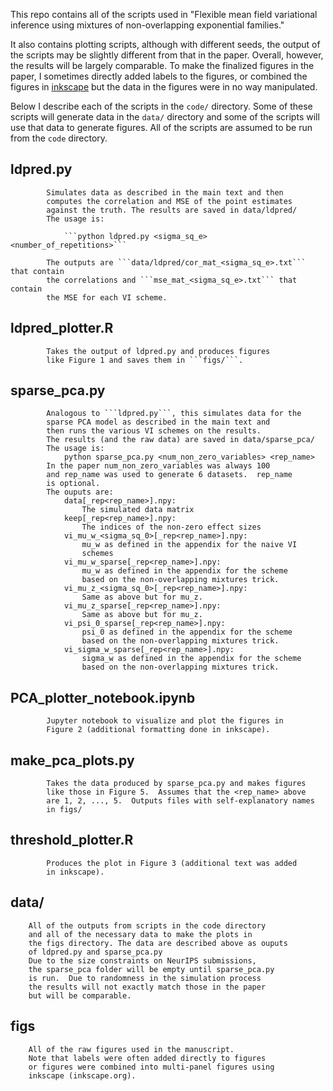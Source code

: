 This repo contains all of the scripts used in
"Flexible mean field variational inference
using mixtures of non-overlapping exponential families."

It also contains plotting scripts, although with different
seeds, the output of the scripts may be slightly different
from that in the paper.  Overall, however, the results will
be largely comparable.  To make the finalized figures in the
paper, I sometimes directly added labels to the figures, or
combined the figures in [inkscape](https://inkscape.org)
but the data in the figures were in no way manipulated.

Below I describe each of the scripts in the ```code/``` directory.
Some of these scripts will generate data in the ```data/``` directory
and some of the scripts will use that data to generate figures.
All of the scripts are assumed to be run from the ```code``` directory.


## ldpred.py

            Simulates data as described in the main text and then
            computes the correlation and MSE of the point estimates
            against the truth. The results are saved in data/ldpred/
            The usage is:

                ```python ldpred.py <sigma_sq_e> <number_of_repetitions>```

            The outputs are ```data/ldpred/cor_mat_<sigma_sq_e>.txt``` that contain
            the correlations and ```mse_mat_<sigma_sq_e>.txt``` that contain
            the MSE for each VI scheme.


## ldpred_plotter.R

            Takes the output of ldpred.py and produces figures
            like Figure 1 and saves them in ```figs/```.


## sparse_pca.py
            Analogous to ```ldpred.py```, this simulates data for the
            sparse PCA model as described in the main text and
            then runs the various VI schemes on the results.
            The results (and the raw data) are saved in data/sparse_pca/
            The usage is:
                python sparse_pca.py <num_non_zero_variables> <rep_name>
            In the paper num_non_zero_variables was always 100
            and rep_name was used to generate 6 datasets.  rep_name
            is optional.
            The ouputs are:
                data[_rep<rep_name>].npy:
                    The simulated data matrix
                keep[_rep<rep_name>].npy:
                    The indices of the non-zero effect sizes
                vi_mu_w_<sigma_sq_0>[_rep<rep_name>].npy:
                    mu_w as defined in the appendix for the naive VI
                    schemes
                vi_mu_w_sparse[_rep<rep_name>].npy:
                    mu_w as defined in the appendix for the scheme
                    based on the non-overlapping mixtures trick.
                vi_mu_z_<sigma_sq_0>[_rep<rep_name>].npy:
                    Same as above but for mu_z.
                vi_mu_z_sparse[_rep<rep_name>].npy:
                    Same as above but for mu_z.
                vi_psi_0_sparse[_rep<rep_name>].npy:
                    psi_0 as defined in the appendix for the scheme
                    based on the non-overlapping mixtures trick.
                vi_sigma_w_sparse[_rep<rep_name>].npy:
                    sigma_w as defined in the appendix for the scheme
                    based on the non-overlapping mixtures trick.

## PCA_plotter_notebook.ipynb

            Jupyter notebook to visualize and plot the figures in
            Figure 2 (additional formatting done in inkscape).


## make_pca_plots.py

            Takes the data produced by sparse_pca.py and makes figures
            like those in Figure 5.  Assumes that the <rep_name> above
            are 1, 2, ..., 5.  Outputs files with self-explanatory names
            in figs/


## threshold_plotter.R

            Produces the plot in Figure 3 (additional text was added
            in inkscape).


## data/

        All of the outputs from scripts in the code directory
        and all of the necessary data to make the plots in
        the figs directory. The data are described above as ouputs
        of ldpred.py and sparse_pca.py
        Due to the size constraints on NeurIPS submissions,
        the sparse_pca folder will be empty until sparse_pca.py
        is run.  Due to randomness in the simulation process
        the results will not exactly match those in the paper
        but will be comparable.


## figs
        All of the raw figures used in the manuscript.
        Note that labels were often added directly to figures
        or figures were combined into multi-panel figures using
        inkscape (inkscape.org).
